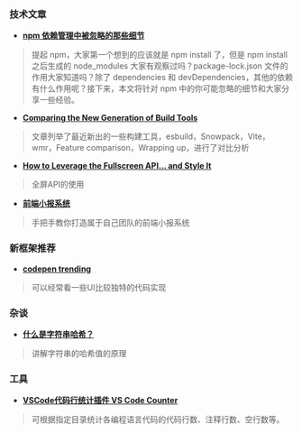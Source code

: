 
### 技术文章
+ **[npm 依赖管理中被忽略的那些细节](https://www.infoq.cn/article/qJ3Z2YGRZdgicQAuaFFN)**

>  提起 npm，大家第一个想到的应该就是 npm install 了，但是 npm install 之后生成的 node_modules 大家有观察过吗？package-lock.json 文件的作用大家知道吗？除了 dependencies 和 devDependencies，其他的依赖有什么作用呢？接下来，本文将针对 npm 中的你可能忽略的细节和大家分享一些经验。

+ **[Comparing the New Generation of Build Tools](https://css-tricks.com/comparing-the-new-generation-of-build-tools/)**

> 文章列举了最近新出的一些构建工具，esbuild，Snowpack，Vite，wmr，Feature comparison，Wrapping up，进行了对比分析

+ **[How to Leverage the Fullscreen API… and Style It](https://css-tricks.com/how-to-leverage-the-fullscreen-api-and-style-it/)**

> 全屏API的使用

+ **[前端小报系统](https://mp.weixin.qq.com/s/YE_XEP38C3DeSEx-hHYQkA)**

> 手把手教你打造属于自己团队的前端小报系统
### 新框架推荐

+ **[codepen trending](https://codepen.io/trending)**
> 可以经常看一些UI比较独特的代码实现

### 杂谈
+ **[什么是字符串哈希？](https://jorgechavez.dev/2020/11/12/string-hashing/)**
> 讲解字符串的哈希值的原理

### 工具
+ **[VSCode代码行统计插件 VS Code Counter](https://github.com/uctakeoff/vscode-counter)**
> 可根据指定目录统计各编程语言代码的代码行数、注释行数、空行数等。

